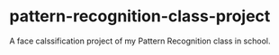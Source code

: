 # pattern-recognition-class-project
A face calssification project of my Pattern Recognition class in school.
